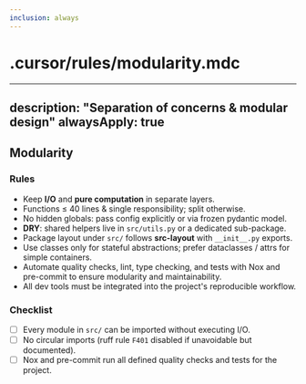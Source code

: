 ```yaml
---
inclusion: always
---
```

# .cursor/rules/modularity.mdc
---
description: "Separation of concerns & modular design"
alwaysApply: true
---
## Modularity

### Rules
- Keep **I/O** and **pure computation** in separate layers.
- Functions ≤ 40 lines & single responsibility; split otherwise.
- No hidden globals: pass config explicitly or via frozen pydantic model.
- **DRY**: shared helpers live in `src/utils.py` or a dedicated sub-package.
- Package layout under `src/` follows **src-layout** with `__init__.py` exports.
- Use classes only for stateful abstractions; prefer dataclasses / attrs for simple containers.
- Automate quality checks, lint, type checking, and tests with Nox and pre-commit to ensure modularity and maintainability.
- All dev tools must be integrated into the project's reproducible workflow.

### Checklist
- [ ] Every module in `src/` can be imported without executing I/O.
- [ ] No circular imports (ruff rule `F401` disabled if unavoidable but documented).
- [ ] Nox and pre-commit run all defined quality checks and tests for the project.
